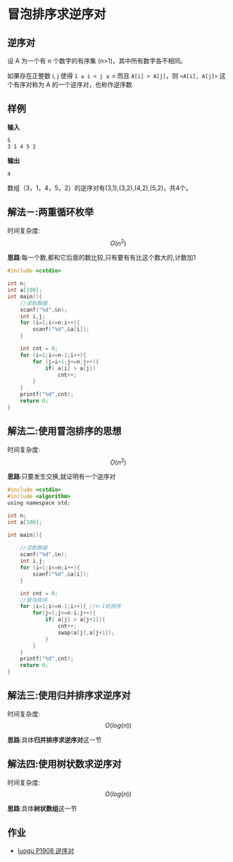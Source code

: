 # 冒泡排序求逆序对

## 逆序对

设 A 为一个有 n 个数字的有序集 (n>1)，其中所有数字各不相同。

如果存在正整数 i, j 使得 `1 ≤ i < j ≤ n` 而且 `A[i] > A[j]`，则 `<A[i], A[j]>` 这个有序对称为 A 的一个逆序对，也称作逆序数

## 样例


**输入**
```
5
3 1 4 5 2
```

**输出**
```
4
```

数组（3，1，4，5，2）的逆序对有(3,1),(3,2),(4,2),(5,2)，共4个。


## 解法－:两重循环枚举

时间复杂度:$$O(n^2)$$

**思路**:每一个数,都和它后面的数比较,只有要有有比这个数大的,计数加1 

```c
#include <cstdio>

int n;
int a[100];
int main(){
    //读取数据
    scanf("%d",&n);
    int i,j;
    for (i=1;i<=n;i++){
        scanf("%d",&a[i]);
    }

    int cnt = 0;
    for (i=1;i<=n-1;i++){
        for (j=i+1;j<=n;j++){
            if( a[i] > a[j])
                cnt++;
        }
    }
    printf("%d",cnt);
    return 0;
}
```

## 解法二:使用冒泡排序的思想

时间复杂度:$$O(n^2)$$

**思路**:只要发生交换,就证明有一个逆序对


```c
#include <cstdio>
#include <algorithm>
using namespace std;

int n;
int a[100];

int main(){
    
    //读取数据
    scanf("%d",&n);
    int i,j;
    for (i=1;i<=n;i++){
        scanf("%d",&a[i]);
    }

    int cnt = 0;
    //冒泡排序
    for (i=1;i<=n-1;i++){ //n-1轮排序
        for(j=1;j<=n-i;j++){
            if( a[j] > a[j+1]){
                cnt++;
                swap(a[j],a[j+1]);
            }
        }
    }
    printf("%d",cnt);
    return 0;
}
```


## 解法三:使用归并排序求逆序对

时间复杂度:$$O(log(n))$$

**思路**:具体**归并排序求逆序对**这一节

## 解法四:使用树状数求逆序对

时间复杂度:$$O(log(n))$$

**思路**:具体**树状数组**这一节

## 作业

 - [luogu P1908 逆序对](https://www.luogu.org/problemnew/show/1908)

